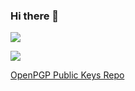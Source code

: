 ### Hi there 👋 

![](https://github-readme-stats-nine-gilt-19.vercel.app/api?username=yijiechoo16163&show_icons=true&include_all_commits=true&chooyijie_refresh=5)



![](https://github-readme-stats-nine-gilt-19.vercel.app/api/top-langs/?username=yijiechoo16163&chooyijie_refresh=5)

[OpenPGP Public Keys Repo](https://github.com/yijiechoo16163/OpenPGP-public-keys)


<!--
**yijiechoo16163/yijiechoo16163** is a ✨ _special_ ✨ repository because its `README.md` (this file) appears on your GitHub profile.

Here are some ideas to get you started:

- 🔭 I’m currently working on ...
- 🌱 I’m currently learning ...
- 👯 I’m looking to collaborate on ...
- 🤔 I’m looking for help with ...
- 💬 Ask me about ...
- 📫 How to reach me: ...
- 😄 Pronouns: ...
- ⚡ Fun fact: ...
-->
